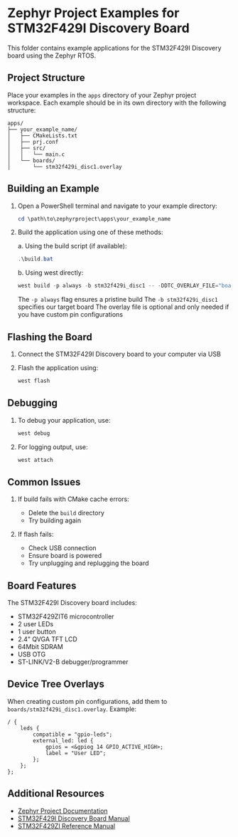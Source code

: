 # Zephyr Project Examples for STM32F429I Discovery Board

This folder contains example applications for the STM32F429I Discovery board using the Zephyr RTOS.

## Project Structure

Place your examples in the `apps` directory of your Zephyr project workspace. Each example should be in its own directory with the following structure:

```
apps/
├── your_example_name/
│   ├── CMakeLists.txt
│   ├── prj.conf
│   ├── src/
│   │   └── main.c
│   └── boards/
│       └── stm32f429i_disc1.overlay
```

## Building an Example

1. Open a PowerShell terminal and navigate to your example directory:
   ```powershell
   cd \path\to\zephyrproject\apps\your_example_name
   ```

2. Build the application using one of these methods:

   a. Using the build script (if available):
   ```powershell
   .\build.bat
   ```

   b. Using west directly:
   ```powershell
   west build -p always -b stm32f429i_disc1 -- -DDTC_OVERLAY_FILE="boards/stm32f429i_disc1.overlay"
   ```

   The `-p always` flag ensures a pristine build
   The `-b stm32f429i_disc1` specifies our target board
   The overlay file is optional and only needed if you have custom pin configurations

## Flashing the Board

1. Connect the STM32F429I Discovery board to your computer via USB

2. Flash the application using:
   ```powershell
   west flash
   ```

## Debugging

1. To debug your application, use:
   ```powershell
   west debug
   ```

2. For logging output, use:
   ```powershell
   west attach
   ```

## Common Issues

1. If build fails with CMake cache errors:
   - Delete the `build` directory
   - Try building again

2. If flash fails:
   - Check USB connection
   - Ensure board is powered
   - Try unplugging and replugging the board

## Board Features

The STM32F429I Discovery board includes:
- STM32F429ZIT6 microcontroller
- 2 user LEDs
- 1 user button
- 2.4" QVGA TFT LCD
- 64Mbit SDRAM
- USB OTG
- ST-LINK/V2-B debugger/programmer

## Device Tree Overlays

When creating custom pin configurations, add them to `boards/stm32f429i_disc1.overlay`. Example:

```dts
/ {
    leds {
        compatible = "gpio-leds";
        external_led: led {
            gpios = <&gpiog 14 GPIO_ACTIVE_HIGH>;
            label = "User LED";
        };
    };
};
```

## Additional Resources

- [Zephyr Project Documentation](https://docs.zephyrproject.org/)
- [STM32F429I Discovery Board Manual](https://www.st.com/resource/en/user_manual/dm00093903-discovery-kit-with-stm32f429zi-mcu-stmicroelectronics.pdf)
- [STM32F429ZI Reference Manual](https://www.st.com/resource/en/reference_manual/dm00031020-stm32f405-415-stm32f407-417-stm32f427-437-and-stm32f429-439-advanced-arm-based-32-bit-mcus-stmicroelectronics.pdf)
